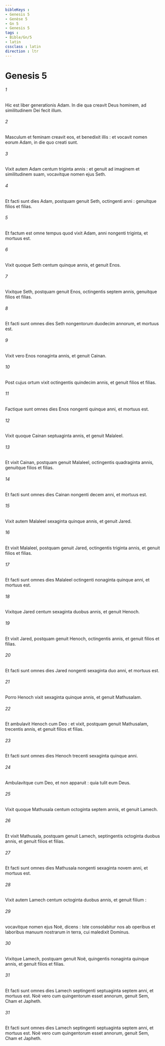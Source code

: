 ```yaml
---
bibleKeys : 
- Genesis 5
- Genèse 5
- Gn 5
- Genesis 5
tags : 
- Bible/Gn/5
- latin
cssclass : latin
direction : ltr
---
```


# Genesis 5

###### 1
Hic est liber generationis Adam. In die qua creavit Deus hominem, ad similitudinem Dei fecit illum.
###### 2
Masculum et feminam creavit eos, et benedixit illis : et vocavit nomen eorum Adam, in die quo creati sunt.
###### 3
Vixit autem Adam centum triginta annis : et genuit ad imaginem et similitudinem suam, vocavitque nomen ejus Seth.
###### 4
Et facti sunt dies Adam, postquam genuit Seth, octingenti anni : genuitque filios et filias.
###### 5
Et factum est omne tempus quod vixit Adam, anni nongenti triginta, et mortuus est.
###### 6
Vixit quoque Seth centum quinque annis, et genuit Enos.
###### 7
Vixitque Seth, postquam genuit Enos, octingentis septem annis, genuitque filios et filias.
###### 8
Et facti sunt omnes dies Seth nongentorum duodecim annorum, et mortuus est.
###### 9
Vixit vero Enos nonaginta annis, et genuit Cainan.
###### 10
Post cujus ortum vixit octingentis quindecim annis, et genuit filios et filias.
###### 11
Factique sunt omnes dies Enos nongenti quinque anni, et mortuus est.
###### 12
Vixit quoque Cainan septuaginta annis, et genuit Malaleel.
###### 13
Et vixit Cainan, postquam genuit Malaleel, octingentis quadraginta annis, genuitque filios et filias.
###### 14
Et facti sunt omnes dies Cainan nongenti decem anni, et mortuus est.
###### 15
Vixit autem Malaleel sexaginta quinque annis, et genuit Jared.
###### 16
Et vixit Malaleel, postquam genuit Jared, octingentis triginta annis, et genuit filios et filias.
###### 17
Et facti sunt omnes dies Malaleel octingenti nonaginta quinque anni, et mortuus est.
###### 18
Vixitque Jared centum sexaginta duobus annis, et genuit Henoch.
###### 19
Et vixit Jared, postquam genuit Henoch, octingentis annis, et genuit filios et filias.
###### 20
Et facti sunt omnes dies Jared nongenti sexaginta duo anni, et mortuus est.
###### 21
Porro Henoch vixit sexaginta quinque annis, et genuit Mathusalam.
###### 22
Et ambulavit Henoch cum Deo : et vixit, postquam genuit Mathusalam, trecentis annis, et genuit filios et filias.
###### 23
Et facti sunt omnes dies Henoch trecenti sexaginta quinque anni.
###### 24
Ambulavitque cum Deo, et non apparuit : quia tulit eum Deus.
###### 25
Vixit quoque Mathusala centum octoginta septem annis, et genuit Lamech.
###### 26
Et vixit Mathusala, postquam genuit Lamech, septingentis octoginta duobus annis, et genuit filios et filias.
###### 27
Et facti sunt omnes dies Mathusala nongenti sexaginta novem anni, et mortuus est.
###### 28
Vixit autem Lamech centum octoginta duobus annis, et genuit filium :
###### 29
vocavitque nomen ejus Noë, dicens : Iste consolabitur nos ab operibus et laboribus manuum nostrarum in terra, cui maledixit Dominus.
###### 30
Vixitque Lamech, postquam genuit Noë, quingentis nonaginta quinque annis, et genuit filios et filias.
###### 31
Et facti sunt omnes dies Lamech septingenti septuaginta septem anni, et mortuus est. Noë vero cum quingentorum esset annorum, genuit Sem, Cham et Japheth.
###### 31
Et facti sunt omnes dies Lamech septingenti septuaginta septem anni, et mortuus est. Noë vero cum quingentorum esset annorum, genuit Sem, Cham et Japheth.
